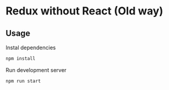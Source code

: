 # Redux without React (Old way)

## Usage

Instal dependencies

```bash
npm install
```

Run development server

```
npm run start
```
